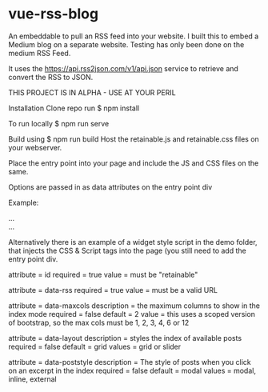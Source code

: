 # vue-rss-blog
An embeddable to pull an RSS feed into your website. I built this to embed a Medium blog on a separate website. Testing has only been done on the medium RSS Feed.

It uses the https://api.rss2json.com/v1/api.json service to retrieve and convert the RSS to JSON.

THIS PROJECT IS IN ALPHA - USE AT YOUR PERIL

Installation
Clone repo
run $ npm install

To run locally $ npm run serve

Build using $ npm run build
Host the retainable.js and retainable.css files on your webserver.

Place the entry point into your page and include the JS and CSS files on the same.

Options are passed in as data attributes on the entry point div

Example:
<link href="/retainable.js" rel="preload" as="script">
...
<div id="retainable"
         data-rss="https://medium.com/feed/the-antidote"
         data-maxcols="3"
         data-layout="slider"
         data-poststyle="inline"></div>
...
<script src="/retainable.js"></script>

Alternatively there is an example of a widget style script in the demo folder, that injects the CSS & Script tags into the page (you still need to add the entry point div.
         
attribute = id
required = true
value = must be "retainable"

attribute = data-rss
required = true
value = must be a valid URL

attribute = data-maxcols
description = the maximum columns to show in the index mode
required = false
default = 2
value = this uses a scoped version of bootstrap, so the max cols must be 1, 2, 3, 4, 6 or 12

attribute = data-layout
description = styles the index of available posts
required = false
default = grid
values = grid or slider

attribute = data-poststyle
description = The style of posts when you click on an excerpt in the index
required = false
default = modal
values = modal, inline, external
